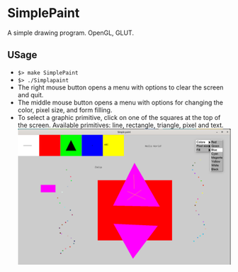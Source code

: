 # SimplePaint
A simple drawing program. OpenGL, GLUT.

## USage
- `$> make SimplePaint`
- `$> ./Simplapaint`
- The right mouse button opens a menu with options to clear the screen and quit.
- The middle mouse button opens a menu with options for changing the color, pixel size, and form filling.
- To select a graphic primitive, click on one of the squares at the top of the screen. Available primitives: line, rectangle, triangle, pixel and text.
  <img src="./misc/simple_paint_01.png" alt="simple_paint" width="700"/>
